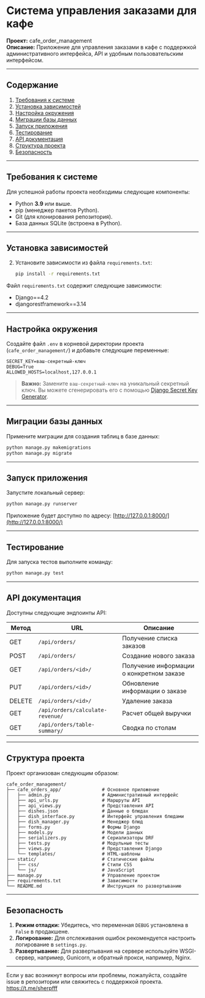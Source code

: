 # Система управления заказами для кафе

**Проект:** cafe_order_management  
**Описание:** Приложение для управления заказами в кафе с поддержкой административного интерфейса, API и удобным пользовательским интерфейсом.

---

## Содержание

1. [Требования к системе](#требования-к-системе)
2. [Установка зависимостей](#установка-зависимостей)
3. [Настройка окружения](#настройка-окружения)
4. [Миграции базы данных](#миграции-базы-данных)
5. [Запуск приложения](#запуск-приложения)
6. [Тестирование](#тестирование)
7. [API документация](#api-документация)
8. [Структура проекта](#структура-проекта)
9. [Безопасность](#безопасность)

---

## Требования к системе

Для успешной работы проекта необходимы следующие компоненты:

- Python **3.9** или выше.
- pip (менеджер пакетов Python).
- Git (для клонирования репозитория).
- База данных SQLite (встроена в Python).

---

## Установка зависимостей

2. Установите зависимости из файла `requirements.txt`:
   ```bash
   pip install -r requirements.txt
   ```

Файл `requirements.txt` содержит следующие зависимости:
- Django==4.2
- djangorestframework==3.14

---

## Настройка окружения

Создайте файл `.env` в корневой директории проекта (`cafe_order_management/`) и добавьте следующие переменные:

```plaintext
SECRET_KEY=ваш-секретный-ключ
DEBUG=True
ALLOWED_HOSTS=localhost,127.0.0.1
```

> **Важно:** Замените `ваш-секретный-ключ` на уникальный секретный ключ. Вы можете сгенерировать его с помощью [Django Secret Key Generator](https://djecrety.ir/).

---

## Миграции базы данных

Примените миграции для создания таблиц в базе данных:

```bash
python manage.py makemigrations
python manage.py migrate
```

---

## Запуск приложения

Запустите локальный сервер:

```bash
python manage.py runserver
```

Приложение будет доступно по адресу: [http://127.0.0.1:8000/](http://127.0.0.1:8000/)

---

## Тестирование

Для запуска тестов выполните команду:

```bash
python manage.py test
```

---

## API документация

Доступны следующие эндпоинты API:

| Метод | URL                     | Описание                                      |
|-------|-------------------------|-----------------------------------------------|
| GET   | `/api/orders/`          | Получение списка заказов                      |
| POST  | `/api/orders/`          | Создание нового заказа                        |
| GET   | `/api/orders/<id>/`     | Получение информации о конкретном заказе      |
| PUT   | `/api/orders/<id>/`     | Обновление информации о заказе                |
| DELETE| `/api/orders/<id>/`     | Удаление заказа                               |
| GET   | `/api/orders/calculate-revenue/` | Расчет общей выручки                  |
| GET   | `/api/orders/table-summary/`    | Сводка по столам                             |

---

## Структура проекта

Проект организован следующим образом:

```
cafe_order_management/
├── cafe_orders_app/               # Основное приложение
│   ├── admin.py                   # Административный интерфейс
│   ├── api_urls.py                # Маршруты API
│   ├── api_views.py               # Представления API
│   ├── dishes.json                # Данные о блюдах
│   ├── dish_interface.py          # Интерфейс управления блюдами
│   ├── dish_manager.py            # Менеджер блюд
│   ├── forms.py                   # Формы Django
│   ├── models.py                  # Модели данных
│   ├── serializers.py             # Сериализаторы DRF
│   ├── tests.py                   # Модульные тесты
│   ├── views.py                   # Представления Django
│   └── templates/                 # HTML-шаблоны
├── static/                        # Статические файлы
│   ├── css/                       # Стили CSS
│   └── js/                        # JavaScript
├── manage.py                      # Управление проектом
├── requirements.txt               # Зависимости
└── README.md                      # Инструкция по развертыванию
```

---

## Безопасность

1. **Режим отладки:** Убедитесь, что переменная `DEBUG` установлена в `False` в продакшене.
2. **Логирование:** Для отслеживания ошибок рекомендуется настроить логирование в `settings.py`.
3. **Развертывание:** Для развертывания на сервере используйте WSGI-сервер, например, Gunicorn, и обратный прокси, например, Nginx.

---

Если у вас возникнут вопросы или проблемы, пожалуйста, создайте issue в репозитории или свяжитесь с поддержкой проекта.
https://t.me/sherpfff
